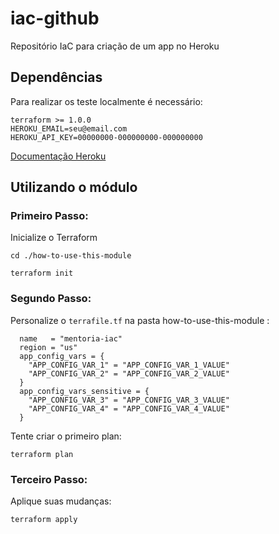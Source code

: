 # iac-github
Repositório IaC para criação de um app no Heroku

## Dependências

Para realizar os teste localmente é necessário:

```
terraform >= 1.0.0
HEROKU_EMAIL=seu@email.com
HEROKU_API_KEY=00000000-000000000-000000000
```

[Documentação Heroku](https://devcenter.heroku.com/articles/authentication)


## Utilizando o módulo

### Primeiro Passo:

Inicialize o Terraform
```
cd ./how-to-use-this-module

terraform init
```

### Segundo Passo:

Personalize o `terrafile.tf` na pasta how-to-use-this-module :
```
  name   = "mentoria-iac"
  region = "us"
  app_config_vars = {
    "APP_CONFIG_VAR_1" = "APP_CONFIG_VAR_1_VALUE"
    "APP_CONFIG_VAR_2" = "APP_CONFIG_VAR_2_VALUE"
  }
  app_config_vars_sensitive = {
    "APP_CONFIG_VAR_3" = "APP_CONFIG_VAR_3_VALUE"
    "APP_CONFIG_VAR_4" = "APP_CONFIG_VAR_4_VALUE"
  } 
```

Tente criar o primeiro plan:
```
terraform plan
```

### Terceiro Passo:

Aplique suas mudanças:
```
terraform apply
```
